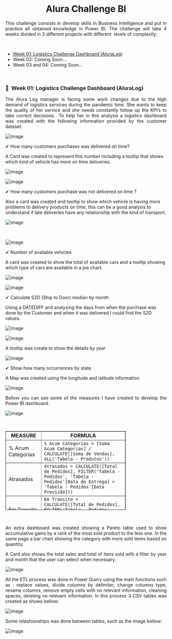 <h1 style="text-align: center;">Alura Challenge BI</h1>
<p style="text-align: justify;">This challenge consists in develop skills in Business Intelligence and put in practice all obtained knowledge in Power BI. The challenge will take 4 weeks divided in 3 different projects with different &nbsp;levels of complexity:</p>
<p>&nbsp;</p>
<ul>
<li><a href="#week01">Week 01: Logistics Challenge Dashboard (AluraLog)</a></li>
<li>Week 02: Coming Soon&hellip;</li>
<li>Week 03 and 04: Coming Soon&hellip;</li>
</ul>
<p>&nbsp;</p>
<h3>🚀&nbsp; <a id="week01"</a>Week 01: Logistics Challenge Dashboard (AluraLog)</h3>
<p style="text-align: justify;">The Alura Log manager is facing some work changes due to the high demand of logistics services during the pandemic time. She wants to keep the quality of her service and she needs constantly follow up the KPI&rsquo;s to take correct decisions. &nbsp;To help her in this analysis a logistics dashboard was created with the following information provided by the customer dataset.</p>
<p style="text-align: justify;">
  
  ![image](https://user-images.githubusercontent.com/20172962/132557228-52a23360-5999-4659-95cf-23fc47afc8c6.png)</p>
  
<p>✔ How many customers purchases was delivered on time?</p>
<p>A Card was created to represent this number including a tooltip that shows which kind of vehicle has more on time deliveries.</p>
<p style="text-align: justify;">
  
  ![image](https://user-images.githubusercontent.com/20172962/132559339-fde9a0c5-015d-4e9f-bea1-71e2bab86c31.png)</p>
  
<p style="text-align: justify;">
  
  ![image](https://user-images.githubusercontent.com/20172962/132559401-1bf9e945-1a09-44c6-931c-044729d2e2b2.png)</p>
  
<p>✔ How many customers purchase was not delivered on time ?</p>
<p>Also a card was created and tooltip to show which vehicle is having more problems to delivery products on time, this can be a good analysis to understand if late deliveries have any relationship with the kind of transport.</p>
<p style="text-align: justify;">
  
  ![image](https://user-images.githubusercontent.com/20172962/132559592-1df997b8-b951-476d-84a1-5a8358f1cb6d.png)</p>
  
<p style="text-align: justify;">&nbsp;</p>
<p style="text-align: justify;">
  
  ![image](https://user-images.githubusercontent.com/20172962/132559617-c85ec938-a3fa-4775-b2a9-c81d7fdea8f1.png)</p>
  
<p>✔ Number of available vehicles</p>
<p>A card was created to show the total of available cars and a tooltip showing which type of cars are available in a pie chart.</p>
<p style="text-align: justify;">
  
  ![image](https://user-images.githubusercontent.com/20172962/132559704-e5d4cf9a-b894-4efd-b6c8-788be2fd1ddb.png)</p>
  
<p style="text-align: justify;">
  
  ![image](https://user-images.githubusercontent.com/20172962/132559738-5e5a7f0e-58aa-4e96-92a9-4aff520a8375.png)</p>
  
<p>✔ Calculate S2D (Ship to Door) median by month</p>
<p>Using a DATEDIFF and analysing the days from when the purchase was done by the Customer and when it was delivered I could find the S2D values.</p>
<p style="text-align: justify;">
  
  ![image](https://user-images.githubusercontent.com/20172962/132560158-0f9a37fa-38d5-4427-8dce-1ba47a98a68e.png)</p>
  
<p style="text-align: justify;">
  
  ![image](https://user-images.githubusercontent.com/20172962/132560196-b99b8f56-6b18-40f7-96ad-aa141ca7710d.png)</p>
  
<p style="text-align: justify;">A tooltip was create to show the details by year</p>
<p style="text-align: justify;">
  
  ![image](https://user-images.githubusercontent.com/20172962/132560308-715170f5-1904-4765-aea9-cfc34071a1a5.png)</p>
  
<p>✔ Show how many occurrences by state</p>
<p>A Map was created using the longitude and latitude information</p>
<p style="text-align: justify;">
  
  ![image](https://user-images.githubusercontent.com/20172962/132560903-7022c177-f37f-4e28-8070-76c2c2b46066.png)</p>
  
<p style="text-align: justify;">Bellow you can see some of the measures I have created to develop the Power BI dashboard.</p>
<p style="text-align: justify;">
  
  ![image](https://user-images.githubusercontent.com/20172962/132561224-cef4e9c7-f713-486e-8352-8b2ee750f2a1.png)</p>
  
<p style="text-align: justify;">&nbsp;</p>
<table style="border-collapse: collapse; width: 74.5098%; height: 246px;" border="1">
<tbody>
<tr style="height: 18px;">
<td style="width: 13.1691%; height: 18px; text-align: center;"><strong>MEASURE</strong></td>
<td style="width: 61.3407%; height: 18px; text-align: center;"><strong>FORMULA</strong></td>
</tr>
<tr style="height: 19px;">
<td style="width: 13.1691%; height: 19px;">% Acum Categorias</td>
<td style="width: 61.3407%; height: 19px;"><code>% Acum Categorias = [Soma Acum Categorias] / CALCULATE([Soma de Vendas], ALL('Tabela - Produtos'))</code></td>
</tr>
<tr style="height: 19px;">
<td style="width: 13.1691%; height: 19px;">Atrasados</td>
<td style="width: 61.3407%; height: 19px;"><code>Atrasados = CALCULATE([Total de Pedidos], FILTER('Tabela - Pedidos', 'Tabela - Pedidos'[Data de Entrega] &gt; 'Tabela - Pedidos'[Data Previs&atilde;o]))</code></td>
</tr>
<tr style="height: 19px;">
<td style="width: 13.1691%; height: 19px;">Em Transito</td>
<td style="width: 61.3407%; height: 19px;"><code>Em Transito = CALCULATE([Total de Pedidos], FILTER('Tabela - Pedidos', 'Tabela - Pedidos'[Status do Pedido] = "Em Transito"))</code></td>
</tr>
<tr style="height: 19px;">
<td style="width: 13.1691%; height: 19px;">Entregues</td>
<td style="width: 61.3407%; height: 19px;"><code>Entregues = CALCULATE([Total de Pedidos], FILTER('Tabela - Pedidos', 'Tabela - Pedidos'[Status do Pedido] = "Entregue"))</code></td>
</tr>
<tr style="height: 19px;">
<td style="width: 13.1691%; height: 19px;">No Prazo</td>
<td style="width: 61.3407%; height: 19px;"><code>No Prazo = CALCULATE([Total de Pedidos], FILTER('Tabela - Pedidos', 'Tabela - Pedidos'[Data de Entrega] &lt;= 'Tabela - Pedidos'[Data Previs&atilde;o]))</code></td>
</tr>
<tr style="height: 19px;">
<td style="width: 13.1691%; height: 19px;">Qtd Produtos Vendidos</td>
<td style="width: 61.3407%; height: 19px;"><code>Qtd Produtos Vendidos = SUM('Tabela - Pedidos'[Quantidade])</code></td>
</tr>
<tr style="height: 19px;">
<td style="width: 13.1691%; height: 19px;">Rank de Categoria</td>
<td style="width: 61.3407%; height: 19px;"><code>Rank de Categoria = RANKX(ALLSELECTED('Tabela - Produtos'), [Soma de Vendas])</code></td>
</tr>
<tr style="height: 19px;">
<td style="width: 13.1691%; height: 19px;">Soma Acum Categorias</td>
<td style="width: 61.3407%; height: 19px;"><code>Soma Acum Categorias = CALCULATE([Soma de Vendas], TOPN([Rank de Categoria], ALL('Tabela - Produtos'),[Soma de Vendas],DESC))</code></td>
</tr>
<tr style="height: 19px;">
<td style="width: 13.1691%; height: 19px;">Soma de Vendas</td>
<td style="width: 61.3407%; height: 19px;"><code>Soma de Vendas = SUMX('Tabela - Pedidos', 'Tabela - Pedidos'[Quantidade] * RELATED('Tabela - Produtos'[Pre&ccedil;o]))</code></td>
</tr>
<tr style="height: 19px;">
<td style="width: 13.1691%; height: 19px;">Total de Pedidos</td>
<td style="width: 61.3407%; height: 19px;"><code>Total de Pedidos = COUNT('Tabela - Pedidos'[ID Pedido])</code></td>
</tr>
<tr style="height: 19px;">
<td style="width: 13.1691%; height: 19px;">Veiculos Disponiveis</td>
<td style="width: 61.3407%; height: 19px;"><code>Veiculos Disponiveis = CALCULATE(COUNT('Tabela - Ve&iacute;culos'[ID Vei&shy;culos]), FILTER('Tabela - Ve&iacute;culos', 'Tabela - Ve&iacute;culos'[Status] = "Disponi&shy;vel"))</code></td>
</tr>
<tr style="height: 19px;">
<td style="width: 13.1691%; height: 19px;">Veiculos Ocupados</td>
<td style="width: 61.3407%; height: 19px;"><code>Veiculos Ocupados = CALCULATE(COUNT('Tabela - Ve&iacute;culos'[ID Vei&shy;culos]), FILTER('Tabela - Ve&iacute;culos', 'Tabela - Ve&iacute;culos'[Status] = "Ocupado"))</code></td>
</tr>
</tbody>
</table>

<p style="text-align: justify;">&nbsp;</p>
<p style="text-align: justify;">An extra dashboard was created showing a Pareto table used to show accumulative gains by a rank of the most sold product to the less one. In the same page a bar chart showing the category with more sold items based on quantity.</p>
<p style="text-align: justify;">A Card also shows the total sales and total of itens sold with a filter by year and month that the user can select when necessary.</p>
<p style="text-align: justify;">
  
  ![image](https://user-images.githubusercontent.com/20172962/132563247-52943a22-9862-4027-be98-39eddb5c098f.png)</p>
  
<p style="text-align: justify;">All the ETL process was done in Power Query using the main functions such as : replace values, divide columns by delimiter, change columns type, rename columns, remove empty cells with no relevant information, cleaning spaces, deleting no relevant information. In this process 3 CSV tables was created as shows bellow:</p>
<p style="text-align: justify;">
  
  ![image](https://user-images.githubusercontent.com/20172962/132563353-d57a5e63-fc22-42ad-bcee-efd1d7a9ed99.png)</p>
  
<p>Some relashionships was done between tables, such as the image bellow:</p>

![image](https://user-images.githubusercontent.com/20172962/132605630-f1248905-0e82-4ce4-aee6-da417a95d20d.png)

